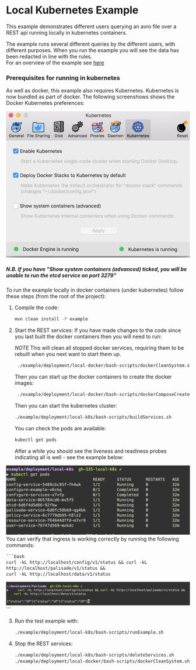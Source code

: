 # Local Kubernetes Example

This example demonstrates different users querying an avro file over a REST api running locally in kubernetes containers.

The example runs several different queries by the different users, with different purposes. When you run the example you will see the data has been redacted in line with the rules.  
For an overview of the example see [here](../../README.md)

### Prerequisites for running in kubernetes 
As well as docker, this example also requires Kubernetes. Kubernetes is now bundled as part of docker. The following
screenshows shows the Docker Kubernetes preferences:

![Alt text](k8sPreferences.png?raw=true "Kubernetes preferences")


##### N.B. If you have "Show system containers (advanced) ticked, you will be unable to run the etcd service on port 3279"

To run the example locally in docker containers (under kubernetes) follow these steps (from the root of the project):

1. Compile the code:
    ```bash
    mvn clean install -P example
    ```

2. Start the REST services:
    If you have made changes to the code since you last built the docker containers then you will need to run:
    
    *NOTE* This will clean all stopped docker services, requiring them to be rebuilt when you next want to start them up. 
    ```bash
     ./example/deployment/local-docker/bash-scripts/dockerCleanSystem.sh
    ```

    Then you can start up the docker containers to create the docker images:
    ```bash
     ./example/deployment/local-docker/bash-scripts/dockerComposeCreateOnly.sh
    ```
    
    Then you can start the kubernetes cluster:
    ```bash
    ./example/deployment/local-k8s/bash-scripts/buildServices.sh
    ```

    You can check the pods are available:    
    ```bash
    kubectl get pods
    ```

    After a while you should see the liveness and readiness probes indicating all is well - see the example below:

![Alt text](runningServices.png?raw=true "Running services")
    You can verify that ingress is working correctly by running the following commands:

    ```bash
    curl -kL http://localhost/config/v1/status && curl -kL http://localhost/palisade/v1/status &&
    curl -kL http://localhost/data/v1/status
![Alt text](checkUp.png?raw=true "Is service up")
    ```
    
3. Run the test example with:
    ```bash
    ./example/deployment/local-k8s/bash-scripts/runExample.sh
    ```
    
4. Stop the REST services:
    ```bash
    ./example/deployment/local-k8s/bash-scripts/deleteServices.sh
    ./example/deployment/local-docker/bash-scripts/dockerCleanSystem.sh
    ```